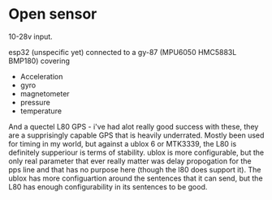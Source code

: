 # Open sensor

10-28v input.

esp32 (unspecific yet) connected to a gy-87 (MPU6050 HMC5883L BMP180) covering
 - Acceleration
 - gyro
 - magnetometer
 - pressure
 - temperature

And a quectel L80 GPS - i've had alot really good success with these, they are a supprisingly capable GPS that is heavily underrated. Mostly been used for timing in my world, but against a ublox 6 or MTK3339, the L80 is definitely supperiour is terms of stability. ublox is more configurable, but the only real parameter that ever really matter was delay propogation for the pps line and that has no purpose here (though the l80 does support it). The ublox has more configuartion around the sentences that it can send, but the L80 has enough configurability in its sentences to be good.
